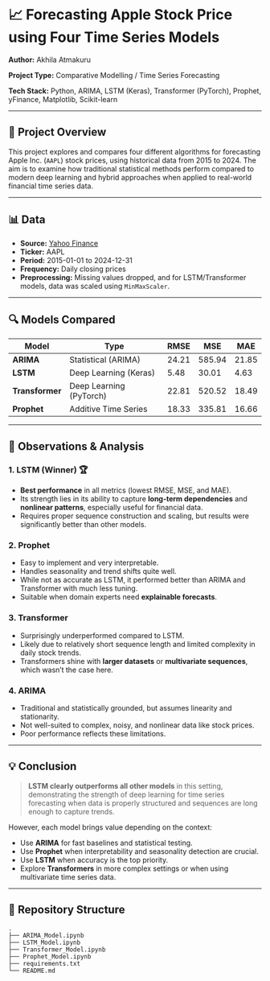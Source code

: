 # 📈 Forecasting Apple Stock Price using Four Time Series Models

**Author:** Akhila Atmakuru 

**Project Type:** Comparative Modelling / Time Series Forecasting

**Tech Stack:** Python, ARIMA, LSTM (Keras), Transformer (PyTorch), Prophet, yFinance, Matplotlib, Scikit-learn

---

## 🧠 Project Overview

This project explores and compares four different algorithms for forecasting Apple Inc. (`AAPL`) stock prices, using historical data from 2015 to 2024. The aim is to examine how traditional statistical methods perform compared to modern deep learning and hybrid approaches when applied to real-world financial time series data.

---

## 📊 Data

* **Source:** [Yahoo Finance](https://finance.yahoo.com/)
* **Ticker:** AAPL
* **Period:** 2015-01-01 to 2024-12-31
* **Frequency:** Daily closing prices
* **Preprocessing:** Missing values dropped, and for LSTM/Transformer models, data was scaled using `MinMaxScaler`.

---

## 🔍 Models Compared

| Model           | Type                    | RMSE  | MSE    | MAE   |
| --------------- | ----------------------- | ----- | ------ | ----- |
| **ARIMA**       | Statistical (ARIMA)     | 24.21 | 585.94 | 21.85 |
| **LSTM**        | Deep Learning (Keras)   | 5.48  | 30.01  | 4.63  |
| **Transformer** | Deep Learning (PyTorch) | 22.81 | 520.52 | 18.49 |
| **Prophet**     | Additive Time Series    | 18.33 | 335.81 | 16.66 |

---

## 🧪 Observations & Analysis

### 1. **LSTM (Winner)** 🏆

* **Best performance** in all metrics (lowest RMSE, MSE, and MAE).
* Its strength lies in its ability to capture **long-term dependencies** and **nonlinear patterns**, especially useful for financial data.
* Requires proper sequence construction and scaling, but results were significantly better than other models.

### 2. **Prophet**

* Easy to implement and very interpretable.
* Handles seasonality and trend shifts quite well.
* While not as accurate as LSTM, it performed better than ARIMA and Transformer with much less tuning.
* Suitable when domain experts need **explainable forecasts**.

### 3. **Transformer**

* Surprisingly underperformed compared to LSTM.
* Likely due to relatively short sequence length and limited complexity in daily stock trends.
* Transformers shine with **larger datasets** or **multivariate sequences**, which wasn’t the case here.

### 4. **ARIMA**

* Traditional and statistically grounded, but assumes linearity and stationarity.
* Not well-suited to complex, noisy, and nonlinear data like stock prices.
* Poor performance reflects these limitations.

---

## 💡 Conclusion

> **LSTM clearly outperforms all other models** in this setting, demonstrating the strength of deep learning for time series forecasting when data is properly structured and sequences are long enough to capture trends.

However, each model brings value depending on the context:

* Use **ARIMA** for fast baselines and statistical testing.
* Use **Prophet** when interpretability and seasonality detection are crucial.
* Use **LSTM** when accuracy is the top priority.
* Explore **Transformers** in more complex settings or when using multivariate time series data.

---

## 📁 Repository Structure

```
.
├── ARIMA_Model.ipynb
├── LSTM_Model.ipynb
├── Transformer_Model.ipynb
├── Prophet_Model.ipynb
├── requirements.txt
└── README.md
```
